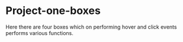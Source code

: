 # Project-one-boxes
Here there are four boxes which on performing hover and click events performs various functions.
